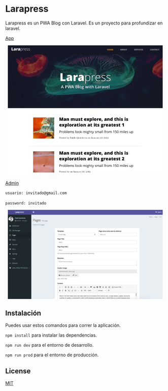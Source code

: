 
# Larapress

Larapress es un PWA Blog con Laravel. Es un proyecto para profundizar en laravel.

[App](https://pabloquinteros.dev/larapress/) 


<p align="center">
  <img src=".static-readme/screenshot.png" width="97%" title="Learn App">
</p>

[Admin ](https://pabloquinteros.dev/larapress/)  

```
usuario: invitado@gmail.com 

password: invitado
```

<p align="center">
  <img src=".static-readme/admin.png" width="97%" title="Learn App">
</p>

## Instalación

Puedes usar estos comandos para correr la aplicación.


`npm install` para instalar las dependencias.

`npm run dev` para el entorno de desarrollo.

`npm run prod` para el entorno de producción.

## License

[MIT](https://opensource.org/licenses/MIT)
